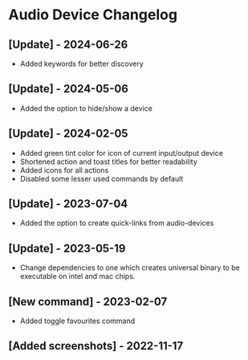 # Audio Device Changelog

## [Update] - 2024-06-26

- Added keywords for better discovery

## [Update] - 2024-05-06

- Added the option to hide/show a device

## [Update] - 2024-02-05

- Added green tint color for icon of current input/output device
- Shortened action and toast titles for better readability
- Added icons for all actions
- Disabled some lesser used commands by default

## [Update] - 2023-07-04

- Added the option to create quick-links from audio-devices

## [Update] - 2023-05-19

- Change dependencies to one which creates universal binary to be executable on intel and mac chips.

## [New command] - 2023-02-07

- Added toggle favourites command

## [Added screenshots] - 2022-11-17
